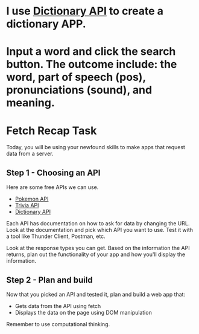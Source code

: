 # I use [Dictionary API](https://dictionaryapi.dev/) to create a dictionary APP. 
# Input a word and click the search button. The outcome include: the word, part of speech (pos), pronunciations (sound), and meaning.



# Fetch Recap Task

Today, you will be using your newfound skills to make apps that request data from a server.

## Step 1 - Choosing an API

Here are some free APIs we can use.

- [Pokemon API](https://pokeapi.co/)
- [Trivia API](https://opentdb.com/api_config.php)
- [Dictionary API](https://dictionaryapi.dev/)

Each API has documentation on how to ask for data by changing the URL. Look at the documentation and pick which API you want to use. Test it with a tool like Thunder Client, Postman, etc.

Look at the response types you can get. Based on the information the API returns, plan out the functionality of your app and how you'll display the information.

## Step 2 - Plan and build

Now that you picked an API and tested it, plan and build a web app that:

- Gets data from the API using fetch
- Displays the data on the page using DOM manipulation

Remember to use computational thinking.
